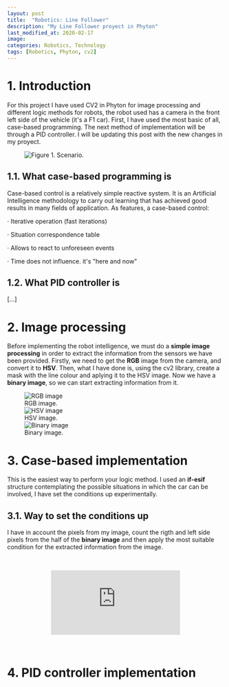 ```yaml
---
layout: post
title:  "Robotics: Line Follower"
description: "My Line Follower proyect in Phyton"
last_modified_at: 2020-02-17
image:
categories: Robotics, Technology
tags: [Robotics, Phyton, cv2]
---
```

# 1. Introduction

For this project I have used CV2 in Phyton for image processing and different logic methods for robots, the robot used has a camera in the front left side of the vehicle (it's a F1 car). First, I have used the most basic of all, case-based programming. The next method of implementation will be through a PID controller. I will be updating this post with the new changes in my proyect.

<figure class="align-center">
  <img src="{{ '/assets/images/blog/escenario.png' | absolute_url }}" alt="Figure 1. Scenario.">
</figure>

## 1.1. What case-based programming is

Case-based control is a relatively simple reactive system. It is an Artificial Intelligence methodology to carry out learning that has achieved good results in many fields of application. As features, a case-based control:
<p>
    · Iterative operation (fast iterations)
</p>
<p>
    · Situation correspondence table
</p>
<p>
    · Allows to react to unforeseen events
</p>
<p>
    · Time does not influence. it's "here and now"
 </p>
    
## 1.2. What PID controller is

[...]


# 2. Image processing

Before implementing the robot intelligence, we must do a **simple image processing** in order to extract the information from the sensors we have been provided. Firstly, we need to get the **RGB** image from the camera, and convert it to **HSV**. Then, what I have done is, using the cv2 library, create a mask with the line colour and aplying it to the HSV image. Now we have a **binary image**, so we can start extracting information from it.

<figure class="align-center">
  <img src="{{ '/assets/images/blog/rgb.png' | absolute_url }}" alt="RGB image">
  <figcaption>RGB image.</figcaption>
  
  <img src="{{ '/assets/images/blog/hsv.png' | absolute_url }}" alt="HSV image">
  <figcaption>HSV image.</figcaption>
  
  <img src="{{ '/assets/images/blog/binary.png' | absolute_url }}" alt="Binary image">
  <figcaption>Binary image.</figcaption>
</figure>

# 3. Case-based implementation

This is the easiest way to perform your logic method. I used an **if-esif** structure contemplating the possible situations in which the car can be involved, I have set the conditions up experimentally.

## 3.1. Way to set the conditions up

I have in account the pixels from my image, count the rigth and left side pixels from the half of the **binary image** and then apply the most suitable condition for the extracted information from the image.

<pre>
<div align="center">
<div class="”video-responsive”">
<iframe  src="https://www.youtube.com/embed/LSejQ41JkyQ" frameborder="0" allowfullscreen="allowfullscreen"></iframe>
</div>
</div>
</pre>


# 4. PID controller implementation

